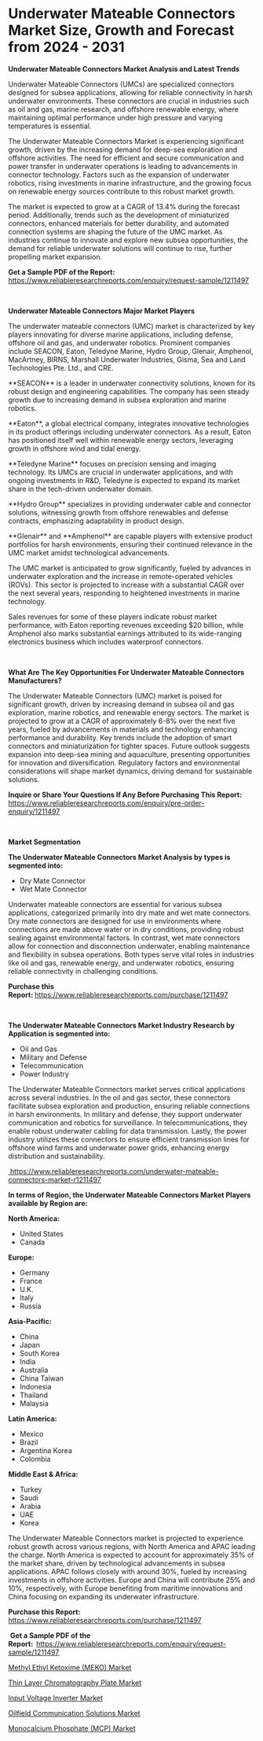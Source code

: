 <p><h1>Underwater Mateable Connectors Market Size, Growth and Forecast from 2024 - 2031</h1></p><p><strong>Underwater Mateable Connectors Market Analysis and Latest Trends</strong></p>
<p><p>Underwater Mateable Connectors (UMCs) are specialized connectors designed for subsea applications, allowing for reliable connectivity in harsh underwater environments. These connectors are crucial in industries such as oil and gas, marine research, and offshore renewable energy, where maintaining optimal performance under high pressure and varying temperatures is essential.</p><p>The Underwater Mateable Connectors Market is experiencing significant growth, driven by the increasing demand for deep-sea exploration and offshore activities. The need for efficient and secure communication and power transfer in underwater operations is leading to advancements in connector technology. Factors such as the expansion of underwater robotics, rising investments in marine infrastructure, and the growing focus on renewable energy sources contribute to this robust market growth.</p><p>The market is expected to grow at a CAGR of 13.4% during the forecast period. Additionally, trends such as the development of miniaturized connectors, enhanced materials for better durability, and automated connection systems are shaping the future of the UMC market. As industries continue to innovate and explore new subsea opportunities, the demand for reliable underwater solutions will continue to rise, further propelling market expansion.</p></p>
<p><strong>Get a Sample PDF of the Report:&nbsp;</strong> <a href="https://www.reliableresearchreports.com/enquiry/request-sample/1211497?utm_campaign=120&utm_medium=2&utm_source=Github&utm_content=ia&utm_term=12102024&utm_id=underwater-mateable-connectors">https://www.reliableresearchreports.com/enquiry/request-sample/1211497</a></p>
<p>&nbsp;</p>
<p><strong>Underwater Mateable Connectors Major Market Players</strong></p>
<p><p>The underwater mateable connectors (UMC) market is characterized by key players innovating for diverse marine applications, including defense, offshore oil and gas, and underwater robotics. Prominent companies include SEACON, Eaton, Teledyne Marine, Hydro Group, Glenair, Amphenol, MacArtney, BIRNS, Marshall Underwater Industries, Gisma, Sea and Land Technologies Pte. Ltd., and CRE.</p><p>**SEACON** is a leader in underwater connectivity solutions, known for its robust design and engineering capabilities. The company has seen steady growth due to increasing demand in subsea exploration and marine robotics. </p><p>**Eaton**, a global electrical company, integrates innovative technologies in its product offerings including underwater connectors. As a result, Eaton has positioned itself well within renewable energy sectors, leveraging growth in offshore wind and tidal energy.</p><p>**Teledyne Marine** focuses on precision sensing and imaging technology. Its UMCs are crucial in underwater applications, and with ongoing investments in R&D, Teledyne is expected to expand its market share in the tech-driven underwater domain.</p><p>**Hydro Group** specializes in providing underwater cable and connector solutions, witnessing growth from offshore renewables and defense contracts, emphasizing adaptability in product design.</p><p>**Glenair** and **Amphenol** are capable players with extensive product portfolios for harsh environments, ensuring their continued relevance in the UMC market amidst technological advancements.</p><p>The UMC market is anticipated to grow significantly, fueled by advances in underwater exploration and the increase in remote-operated vehicles (ROVs). This sector is projected to increase with a substantial CAGR over the next several years, responding to heightened investments in marine technology.</p><p>Sales revenues for some of these players indicate robust market performance, with Eaton reporting revenues exceeding $20 billion, while Amphenol also marks substantial earnings attributed to its wide-ranging electronics business which includes waterproof connectors.</p></p>
<p>&nbsp;</p>
<p><strong>What Are The Key Opportunities For Underwater Mateable Connectors Manufacturers?</strong></p>
<p><p>The Underwater Mateable Connectors (UMC) market is poised for significant growth, driven by increasing demand in subsea oil and gas exploration, marine robotics, and renewable energy sectors. The market is projected to grow at a CAGR of approximately 6-8% over the next five years, fueled by advancements in materials and technology enhancing performance and durability. Key trends include the adoption of smart connectors and miniaturization for tighter spaces. Future outlook suggests expansion into deep-sea mining and aquaculture, presenting opportunities for innovation and diversification. Regulatory factors and environmental considerations will shape market dynamics, driving demand for sustainable solutions.</p></p>
<p><strong>Inquire or Share Your Questions If Any Before Purchasing This Report:</strong> <a href="https://www.reliableresearchreports.com/enquiry/pre-order-enquiry/1211497?utm_campaign=120&utm_medium=2&utm_source=Github&utm_content=ia&utm_term=12102024&utm_id=underwater-mateable-connectors">https://www.reliableresearchreports.com/enquiry/pre-order-enquiry/1211497</a></p>
<p>&nbsp;</p>
<p><strong>Market Segmentation</strong></p>
<p><strong>The Underwater Mateable Connectors Market Analysis by types is segmented into:</strong></p>
<p><ul><li>Dry Mate Connector</li><li>Wet Mate Connector</li></ul></p>
<p><p>Underwater mateable connectors are essential for various subsea applications, categorized primarily into dry mate and wet mate connectors. Dry mate connectors are designed for use in environments where connections are made above water or in dry conditions, providing robust sealing against environmental factors. In contrast, wet mate connectors allow for connection and disconnection underwater, enabling maintenance and flexibility in subsea operations. Both types serve vital roles in industries like oil and gas, renewable energy, and underwater robotics, ensuring reliable connectivity in challenging conditions.</p></p>
<p><strong>Purchase this Report:&nbsp;</strong><a href="https://www.reliableresearchreports.com/purchase/1211497?utm_campaign=120&utm_medium=2&utm_source=Github&utm_content=ia&utm_term=12102024&utm_id=underwater-mateable-connectors">https://www.reliableresearchreports.com/purchase/1211497</a></p>
<p>&nbsp;</p>
<p><strong>The Underwater Mateable Connectors Market Industry Research by Application is segmented into:</strong></p>
<p><ul><li>Oil and Gas</li><li>Military and Defense</li><li>Telecommunication</li><li>Power Industry</li></ul></p>
<p><p>The Underwater Mateable Connectors market serves critical applications across several industries. In the oil and gas sector, these connectors facilitate subsea exploration and production, ensuring reliable connections in harsh environments. In military and defense, they support underwater communication and robotics for surveillance. In telecommunications, they enable robust underwater cabling for data transmission. Lastly, the power industry utilizes these connectors to ensure efficient transmission lines for offshore wind farms and underwater power grids, enhancing energy distribution and sustainability.</p></p>
<p><a href="https://www.reliableresearchreports.com/underwater-mateable-connectors-market-r1211497?utm_campaign=120&utm_medium=2&utm_source=Github&utm_content=ia&utm_term=12102024&utm_id=underwater-mateable-connectors">&nbsp;https://www.reliableresearchreports.com/underwater-mateable-connectors-market-r1211497</a></p>
<p><strong>In terms of Region, the Underwater Mateable Connectors Market Players available by Region are:</strong></p>
<p>
    <p> <strong> North America: </strong>
        <ul>
            <li>United States</li>
            <li>Canada</li>
        </ul>
        </p> 
    <p> <strong> Europe: </strong>
        <ul>
            <li>Germany</li>
            <li>France</li>
            <li>U.K.</li>
            <li>Italy</li>
            <li>Russia</li>
        </ul>
        </p> 
    <p> <strong> Asia-Pacific: </strong>
        <ul>
            <li>China</li>
            <li>Japan</li>
            <li>South Korea</li>
            <li>India</li>
            <li>Australia</li>
            <li>China Taiwan</li>
            <li>Indonesia</li>
            <li>Thailand</li>
            <li>Malaysia</li>
        </ul>
        </p> 
    <p> <strong> Latin America: </strong>
        <ul>
            <li>Mexico</li>
            <li>Brazil</li>
            <li>Argentina Korea</li>
            <li>Colombia</li>
        </ul>
        </p> 
    <p> <strong> Middle East & Africa: </strong>
        <ul>
            <li>Turkey</li>
            <li>Saudi</li>
            <li>Arabia</li>
            <li>UAE</li>
            <li>Korea</li>
        </ul>
    </p>
    </p>
<p><p>The Underwater Mateable Connectors market is projected to experience robust growth across various regions, with North America and APAC leading the charge. North America is expected to account for approximately 35% of the market share, driven by technological advancements in subsea applications. APAC follows closely with around 30%, fueled by increasing investments in offshore activities. Europe and China will contribute 25% and 10%, respectively, with Europe benefiting from maritime innovations and China focusing on expanding its underwater infrastructure.</p></p>
<p><strong>Purchase this Report: </strong><a href="https://www.reliableresearchreports.com/purchase/1211497?utm_campaign=120&utm_medium=2&utm_source=Github&utm_content=ia&utm_term=12102024&utm_id=underwater-mateable-connectors">https://www.reliableresearchreports.com/purchase/1211497</a></p>
<p>&nbsp;<strong>Get a Sample PDF of the Report:&nbsp;&nbsp;</strong><a href="https://www.reliableresearchreports.com/enquiry/request-sample/1211497?utm_campaign=120&utm_medium=2&utm_source=Github&utm_content=ia&utm_term=12102024&utm_id=underwater-mateable-connectors">https://www.reliableresearchreports.com/enquiry/request-sample/1211497</a></p>
<p><strong></strong></p>
<p><p><a href="https://www.linkedin.com/pulse/global-methyl-ethyl-ketoxime-meko-market-exploring-share-kggzc?utm_campaign=120&utm_medium=2&utm_source=Github&utm_content=ia&utm_term=12102024&utm_id=underwater-mateable-connectors">Methyl Ethyl Ketoxime (MEKO) Market</a></p><p><a href="https://github.com/MegiMusaj575/Market-Research-Report-List-1/blob/main/thin-layer-chromatography-plate-market.md?utm_campaign=120&utm_medium=2&utm_source=Github&utm_content=ia&utm_term=12102024&utm_id=underwater-mateable-connectors">Thin Layer Chromatography Plate Market</a></p><p><a href="https://github.com/jennyt6m/Market-Research-Report-List-1/blob/main/input-voltage-inverter-market.md?utm_campaign=120&utm_medium=2&utm_source=Github&utm_content=ia&utm_term=12102024&utm_id=underwater-mateable-connectors">Input Voltage Inverter Market</a></p><p><a href="https://www.linkedin.com/pulse/disruption-innovation-oilfield-communication-solutions-nswrc?utm_campaign=120&utm_medium=2&utm_source=Github&utm_content=ia&utm_term=12102024&utm_id=underwater-mateable-connectors">Oilfield Communication Solutions Market</a></p><p><a href="https://www.linkedin.com/pulse/monocalcium-phosphate-mcp-market-revolution-2024-2031-tnszc?utm_campaign=120&utm_medium=2&utm_source=Github&utm_content=ia&utm_term=12102024&utm_id=underwater-mateable-connectors">Monocalcium Phosphate (MCP) Market</a></p></p>